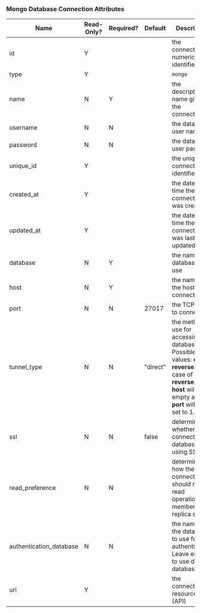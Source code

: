 ### Mongo Database Connection Attributes

|Name|Read-Only?|Required?|Default|Description|
|----|---------|---------|-------|-----------|
|id|Y| | |the connection's numeric identifier
|type|Y| | |`mongo`
|name|N|Y| |the descriptive name given to the connection
|username|N|N| |the database user name
|password|N|N| |the database user password
|unique_id|Y| | |the unique connection's identifier
|created_at|Y| | |the date and time the connection was created
|updated_at|Y| | |the date and time the connection was last updated
|database|N|Y| |the name of database to use
|host|N|Y| |the name of the host to connect to
|port|N|N|27017|the TCP Port to connect to
|tunnel_type|N|N|"direct"|the method to use for accessing the database. Possible values: **direct**, **reverse**. In case of **reverse** type, **host** will be empty and **port** will be set to 1.
|ssl|N|N|false|determines whether to connect to the database using SSL
|read_preference|N|N| |determines how the connection should route read operations to members of a replica set
|authentication_database|N|N| |the name of the database to use for authentication. Leave empty to use default database
|url|Y| | |the connection resource URL (API)
